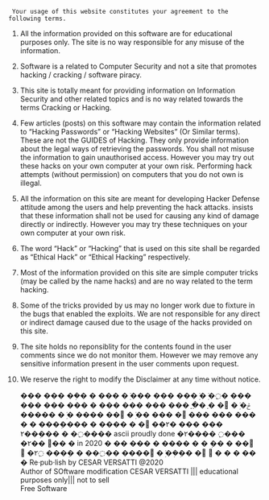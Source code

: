     
     
     Your usage of this website constitutes your agreement to the following terms.

1. All the information provided on this software are for educational purposes only. The site is no way responsible for any misuse of the information.

2. Software  is a  related to Computer Security and not a site that promotes hacking / cracking / software piracy.

3. This site is totally meant for providing information on Information Security and other related topics and is no way related towards the terms Cracking or Hacking.

4. Few articles (posts) on this software may contain the information related to “Hacking Passwords” or “Hacking Websites” (Or Similar terms). These are not the GUIDES of Hacking. They only provide information about the legal ways of retrieving the passwords. You shall not misuse the information to gain unauthorised access. However you may try out these hacks on your own computer at your own risk. Performing hack attempts (without permission) on computers that you do not own is illegal.

5. All the information on this site are meant for developing Hacker Defense attitude among the users and help preventing the hack attacks.  insists that these information shall not be used for causing any kind of damage directly or indirectly. However you may try these techniques on your own computer at your own risk.

6. The word “Hack” or “Hacking” that is used on this site shall be regarded as “Ethical Hack” or “Ethical Hacking” respectively.

7. Most of the information provided on this site are simple computer tricks (may be called by the name hacks) and are no way related to the term hacking.

8. Some of the tricks provided by us may no longer work due to fixture in the bugs that enabled the exploits. We are not responsible for any direct or indirect damage caused due to the usage of the hacks provided on this site.

9. The site holds no reponsiblity for the contents found in the user comments since we do not monitor them. However we may remove any sensitive information present in the user comments upon request.

10. We reserve the right to modify the Disclaimer at any time without notice.
     
     
     
     
      ���  ��� ��ܲ�                � ��� �                ܲ��� ���  ���
     ܲ� ܲ�߲߲�  ���  ���    ��� ��� � ��� ���    ���  ���  ߲߲�߲� ߲�
            �ݲ� ܲ� ޲ ���   ���     ���     ޲�   ��� �� ܲ� ޲��
            ����  � ܲ� �����  ���           ���  �۲�� ޲� �  ����
               �   ����ܲ���       �       �       �۲�ܲ���   �
                    �߲����    ascii proudly done   �۲����
                       ߲���                         �۲��
                        ޲��  �     in 2020    �  ޲��
                        � ��ܲ  �             �  ���� �
                           ��� ��  � �   � �  ޲ ޲�
                            ��ܲ�ܲ�  ܲ�  ޲ܲ����
                                ��߲�� � �ܲ���
                                     ߲۲�
                                      ޲�
                                       �
Re·pub·lish  by CESAR VERSATTI @2020    
Author of SOftware  modification CESAR VERSATTI |||  educational purposes only||| not to sell                     
Free Software
